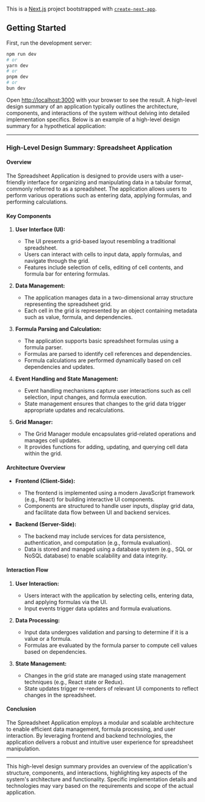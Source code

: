 This is a [Next.js](https://nextjs.org/) project bootstrapped with [`create-next-app`](https://github.com/vercel/next.js/tree/canary/packages/create-next-app).

## Getting Started

First, run the development server:

```bash
npm run dev
# or
yarn dev
# or
pnpm dev
# or
bun dev
```

Open [http://localhost:3000](http://localhost:3000) with your browser to see the result.
A high-level design summary of an application typically outlines the architecture, components, and interactions of the system without delving into detailed implementation specifics. Below is an example of a high-level design summary for a hypothetical application:

---

### High-Level Design Summary: Spreadsheet Application

#### Overview

The Spreadsheet Application is designed to provide users with a user-friendly interface for organizing and manipulating data in a tabular format, commonly referred to as a spreadsheet. The application allows users to perform various operations such as entering data, applying formulas, and performing calculations.

#### Key Components

1. **User Interface (UI):**
   - The UI presents a grid-based layout resembling a traditional spreadsheet.
   - Users can interact with cells to input data, apply formulas, and navigate through the grid.
   - Features include selection of cells, editing of cell contents, and formula bar for entering formulas.

2. **Data Management:**
   - The application manages data in a two-dimensional array structure representing the spreadsheet grid.
   - Each cell in the grid is represented by an object containing metadata such as value, formula, and dependencies.

3. **Formula Parsing and Calculation:**
   - The application supports basic spreadsheet formulas using a formula parser.
   - Formulas are parsed to identify cell references and dependencies.
   - Formula calculations are performed dynamically based on cell dependencies and updates.

4. **Event Handling and State Management:**
   - Event handling mechanisms capture user interactions such as cell selection, input changes, and formula execution.
   - State management ensures that changes to the grid data trigger appropriate updates and recalculations.

5. **Grid Manager:**
   - The Grid Manager module encapsulates grid-related operations and manages cell updates.
   - It provides functions for adding, updating, and querying cell data within the grid.

#### Architecture Overview

- **Frontend (Client-Side):**
  - The frontend is implemented using a modern JavaScript framework (e.g., React) for building interactive UI components.
  - Components are structured to handle user inputs, display grid data, and facilitate data flow between UI and backend services.

- **Backend (Server-Side):**
  - The backend may include services for data persistence, authentication, and computation (e.g., formula evaluation).
  - Data is stored and managed using a database system (e.g., SQL or NoSQL database) to enable scalability and data integrity.

#### Interaction Flow

1. **User Interaction:**
   - Users interact with the application by selecting cells, entering data, and applying formulas via the UI.
   - Input events trigger data updates and formula evaluations.

2. **Data Processing:**
   - Input data undergoes validation and parsing to determine if it is a value or a formula.
   - Formulas are evaluated by the formula parser to compute cell values based on dependencies.

3. **State Management:**
   - Changes in the grid state are managed using state management techniques (e.g., React state or Redux).
   - State updates trigger re-renders of relevant UI components to reflect changes in the spreadsheet.

#### Conclusion

The Spreadsheet Application employs a modular and scalable architecture to enable efficient data management, formula processing, and user interaction. By leveraging frontend and backend technologies, the application delivers a robust and intuitive user experience for spreadsheet manipulation.

---

This high-level design summary provides an overview of the application's structure, components, and interactions, highlighting key aspects of the system's architecture and functionality. Specific implementation details and technologies may vary based on the requirements and scope of the actual application.